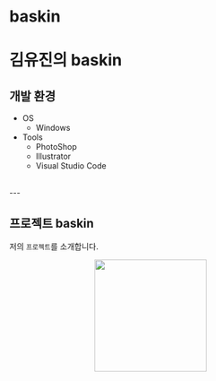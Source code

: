 # baskin

# 김유진의 baskin  
## 개발 환경  
- OS
    - Windows
- Tools
    - PhotoShop
    - Illustrator
    - Visual Studio Code
<br>
---
<br>

## 프로젝트 baskin  
저의 `프로젝트`를 소개합니다.  
<div style="text-align:center;">
    <img src="./images/시안디자인-김유진.png" width="200">
</div>

